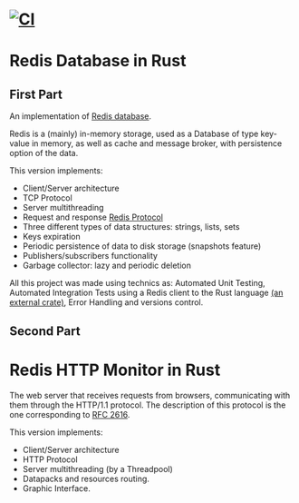 [![CI](https://github.com/taller-1-fiuba-rust/Rust-eze/actions/workflows/rust.yml/badge.svg)](https://github.com/taller-1-fiuba-rust/Rust-eze/actions/workflows/rust.yml)
=======
# Redis Database in Rust

## First Part

An implementation of [Redis database](https://redis.io/).

Redis is a (mainly) in-memory storage, used as a Database of type key-value in memory, as well as cache and message broker, with persistence option of the data.

This version implements:

- Client/Server architecture
- TCP Protocol
- Server multithreading
- Request and response [Redis Protocol](https://redis.io/topics/protocol)
- Three different types of data structures: strings, lists, sets
- Keys expiration
- Periodic persistence of data to disk storage (snapshots feature)
- Publishers/subscribers functionality
- Garbage collector: lazy and periodic deletion

All this project was made using technics as: Automated Unit Testing, Automated Integration Tests using a Redis client to the Rust language [(an external crate)](https://crates.io/crates/redis), Error Handling and versions control.

## Second Part

# Redis HTTP Monitor in Rust

The web server that receives requests from browsers, communicating with them through the HTTP/1.1 protocol. The description of this protocol is the one corresponding to [RFC 2616](https://datatracker.ietf.org/doc/html/rfc2616).

This version implements:

- Client/Server architecture
- HTTP Protocol
- Server multithreading (by a Threadpool)
- Datapacks and resources routing.
- Graphic Interface.
